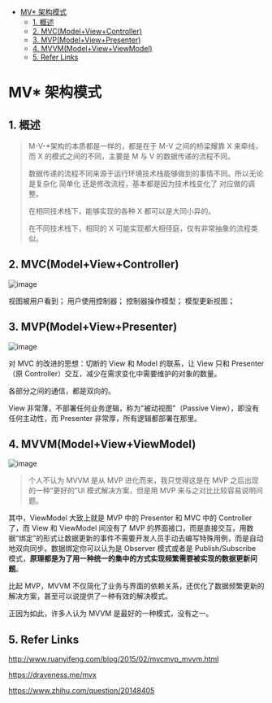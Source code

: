 - [MV* 架构模式](#mv-%E6%9E%B6%E6%9E%84%E6%A8%A1%E5%BC%8F)
  - [1. 概述](#1-%E6%A6%82%E8%BF%B0)
  - [2. MVC(Model+View+Controller)](#2-mvcmodelviewcontroller)
  - [3. MVP(Model+View+Presenter)](#3-mvpmodelviewpresenter)
  - [4. MVVM(Model+View+ViewModel)](#4-mvvmmodelviewviewmodel)
  - [5. Refer Links](#5-refer-links)
  
# MV* 架构模式

## 1. 概述

> M-V-*架构的本质都是一样的，都是在于 M-V 之间的桥梁耀靠 X 来牵线，而 X 的模式之间的不同，主要是 M 与 V 的数据传递的流程不同。
>
> 数据传递的流程不同来源于运行环境技术栈能够做到的事情不同。所以无论是复杂化 简单化 还是修改流程，基本都是因为技术栈变化了 对应做的调整。
>
> 在相同技术栈下，能够实现的各种 X 都可以是大同小异的。  
> 
> 在不同技术栈下，相同的 X 可能实现都大相径庭，仅有非常抽象的流程类似。

## 2. MVC(Model+View+Controller)

![image](http://otaivnlxc.bkt.clouddn.com/jpg/2017/11/4/5cc1af29dfd007c81fb8391c5457a946.jpg)

视图被用户看到；
用户使用控制器；
控制器操作模型；
模型更新视图；


## 3. MVP(Model+View+Presenter)

![image](http://otaivnlxc.bkt.clouddn.com/jpg/2017/11/4/86dea35f532b275ea53319d778c78ca3.jpg)

对 MVC 的改进的思想：切断的 View 和 Model 的联系，让 View 只和 Presenter（原 Controller）交互，减少在需求变化中需要维护的对象的数量。

各部分之间的通信，都是双向的。

View 非常薄，不部署任何业务逻辑，称为"被动视图"（Passive View），即没有任何主动性，而 Presenter 非常厚，所有逻辑都部署在那里。

## 4. MVVM(Model+View+ViewModel)

![image](http://otaivnlxc.bkt.clouddn.com/jpg/2017/11/4/d6929975db518d443290d87582287a79.jpg)

> 个人不认为 MVVM 是从 MVP 进化而来，我只觉得这是在 MVP 之后出现的一种“更好的”UI 模式解决方案，但是用 MVP 来与之对比比较容易说明问题。

其中，ViewModel 大致上就是 MVP 中的 Presenter 和 MVC 中的 Controller 了，而 View 和 ViewModel 间没有了 MVP 的界面接口，而是直接交互，用数据“绑定”的形式让数据更新的事件不需要开发人员手动去编写特殊用例，而是自动地双向同步。数据绑定你可以认为是 Observer 模式或者是 Publish/Subscribe 模式，**原理都是为了用一种统一的集中的方式实现频繁需要被实现的数据更新问题**。

比起 MVP，MVVM 不仅简化了业务与界面的依赖关系，还优化了数据频繁更新的解决方案，甚至可以说提供了一种有效的解决模式。

正因为如此，许多人认为 MVVM 是最好的一种模式，没有之一。

## 5. Refer Links

http://www.ruanyifeng.com/blog/2015/02/mvcmvp_mvvm.html

https://draveness.me/mvx

https://www.zhihu.com/question/20148405
